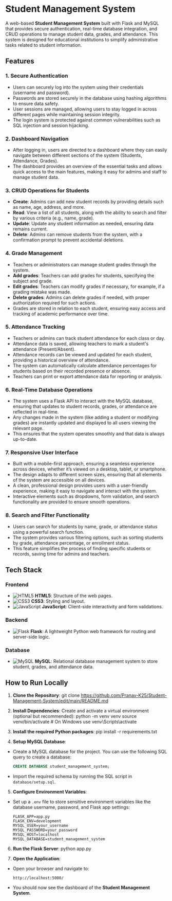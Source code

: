 # Student Management System

A web-based **Student Management System** built with Flask and MySQL that provides secure authentication, real-time database integration, and CRUD operations to manage student data, grades, and attendance. This system is designed for educational institutions to simplify administrative tasks related to student information.

## Features

### 1. **Secure Authentication**
   - Users can securely log into the system using their credentials (username and password).
   - Passwords are stored securely in the database using hashing algorithms to ensure data safety.
   - User sessions are managed, allowing users to stay logged in across different pages while maintaining session integrity.
   - The login system is protected against common vulnerabilities such as SQL injection and session hijacking.

### 2. **Dashboard Navigation**
   - After logging in, users are directed to a dashboard where they can easily navigate between different sections of the system (Students, Attendance, Grades).
   - The dashboard provides an overview of the essential tasks and allows quick access to the main features, making it easy for admins and staff to manage student data.

### 3. **CRUD Operations for Students**
   - **Create**: Admins can add new student records by providing details such as name, age, address, and more.
   - **Read**: View a list of all students, along with the ability to search and filter by various criteria (e.g., name, grade).
   - **Update**: Update any student information as needed, ensuring data remains current.
   - **Delete**: Admins can remove students from the system, with a confirmation prompt to prevent accidental deletions.

### 4. **Grade Management**
   - Teachers or administrators can manage student grades through the system.
   - **Add grades**: Teachers can add grades for students, specifying the subject and grade.
   - **Edit grades**: Teachers can modify grades if necessary, for example, if a grading mistake was made.
   - **Delete grades**: Admins can delete grades if needed, with proper authorization required for such actions.
   - Grades are stored in relation to each student, ensuring easy access and tracking of academic performance over time.

### 5. **Attendance Tracking**
   - Teachers or admins can track student attendance for each class or day.
   - Attendance data is saved, allowing teachers to mark a student's attendance (Present/Absent).
   - Attendance records can be viewed and updated for each student, providing a historical overview of attendance.
   - The system can automatically calculate attendance percentages for students based on their recorded presence or absence.
   - Teachers can print or export attendance data for reporting or analysis.

### 6. **Real-Time Database Operations**
   - The system uses a Flask API to interact with the MySQL database, ensuring that updates to student records, grades, or attendance are reflected in real-time.
   - Any changes made in the system (like adding a student or modifying grades) are instantly updated and displayed to all users viewing the relevant page.
   - This ensures that the system operates smoothly and that data is always up-to-date.

### 7. **Responsive User Interface**
   - Built with a mobile-first approach, ensuring a seamless experience across devices, whether it’s viewed on a desktop, tablet, or smartphone.
   - The design adapts to different screen sizes, ensuring that all elements of the system are accessible on all devices.
   - A clean, professional design provides users with a user-friendly experience, making it easy to navigate and interact with the system.
   - Interactive elements such as dropdowns, form validation, and search functionality are provided to ensure smooth operations.

### 8. **Search and Filter Functionality**
   - Users can search for students by name, grade, or attendance status using a powerful search function.
   - The system provides various filtering options, such as sorting students by grade, attendance percentage, or enrollment status.
   - This feature simplifies the process of finding specific students or records, saving time for admins and teachers.

## Tech Stack

### Frontend
- ![HTML5](https://img.shields.io/badge/HTML5-E34F26?logo=html5&logoColor=white) **HTML5**: Structure of the web pages.
- ![CSS3](https://img.shields.io/badge/CSS3-1572B6?logo=css3&logoColor=white) **CSS3**: Styling and layout.
- ![JavaScript](https://img.shields.io/badge/JavaScript-F7DF1E?logo=javascript&logoColor=black) **JavaScript**: Client-side interactivity and form validations.

### Backend
- ![Flask](https://img.shields.io/badge/Flask-000000?logo=flask&logoColor=white) **Flask**: A lightweight Python web framework for routing and server-side logic.

### Database
- ![MySQL](https://img.shields.io/badge/MySQL-4479A1?logo=mysql&logoColor=white) **MySQL**: Relational database management system to store student, grades, and attendance data.

## How to Run Locally

1. **Clone the Repository**:
git clone https://github.com/Pranav-K25/Student-Management-System/edit/main/README.md

2. **Install Dependencies**:
Create and activate a virtual environment (optional but recommended):
python -m venv venv source venv/bin/activate # On Windows use venv\Scripts\activate

3. **Install the required Python packages**:
pip install -r requirements.txt

4. **Setup MySQL Database**:
- Create a MySQL database for the project. You can use the following SQL query to create a database:
  ```sql
  CREATE DATABASE student_management_system;
  ```
- Import the required schema by running the SQL script in `database/setup.sql`.

5. **Configure Environment Variables**:
- Set up a `.env` file to store sensitive environment variables like the database username, password, and Flask app settings:
  ```
  FLASK_APP=app.py
  FLASK_ENV=development
  MYSQL_USER=your_username
  MYSQL_PASSWORD=your_password
  MYSQL_HOST=localhost
  MYSQL_DATABASE=student_management_system
  ```

6. **Run the Flask Server**:
python app.py

7. **Open the Application**:
- Open your browser and navigate to:
  ```
  http://localhost:5000/
  ```

- You should now see the dashboard of the **Student Management System**.

